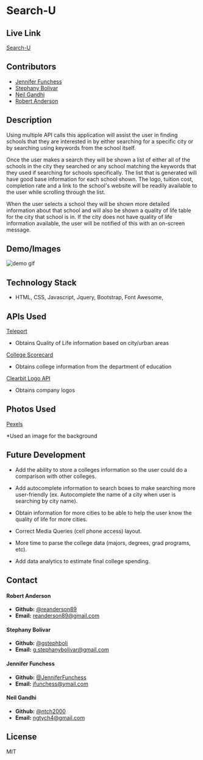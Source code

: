 # **Search-U**

## **Live Link**
[Search-U](https://gstephbolivar.github.io/searchu-project1/)

## **Contributors**
* [Jennifer Funchess](https://github.com/JenniferFunchess)
* [Stephany Bolivar](https://github.com/gstephbolivar)
* [Neil Gandhi](https://github.com/ntch2000)
* [Robert Anderson](https://github.com/reanderson89)

## **Description**
Using multiple API calls this application will assist the user in finding schools that they are interested in by either searching for a specific city or by searching using keywords from the school itself. 

Once the user makes a search they will be shown a list of either all of the schools in the city they searched or any school matching the keywords that they used if searching for schools specifically. The list that is generated will have good base information for each school shown. The logo, tuition cost, completion rate and a link to the school's website will be readily available to the user while scrolling through the list. 

When the user selects a school they will be shown more detailed information about that school and will also be shown a quality of life table for the city that school is in. If the city does not have quality of life information available, the user will be notified of this with an on-screen message. 

## **Demo/Images**
![demo gif](assets/gifs/search-u-gif.gif)

## **Technology Stack**
* HTML, CSS, Javascript, Jquery, Bootstrap, Font Awesome,

## **APIs Used**
[Teleport](https://developers.teleport.org/)

* Obtains Quality of Life information based on city/urban areas

[College Scorecard](https://collegescorecard.ed.gov/data/documentation/)

* Obtains college information from the department of education

[Clearbit Logo API](https://clearbit.com/docs?shell#logo-api)

* Obtains company logos

## **Photos Used**
[Pexels](https://www.pexels.com/)

*Used an image for the background 

## **Future Development**

* Add the ability to store a colleges information so the user could do a comparison with other colleges.

* Add autocomplete information to search boxes to make searching more user-friendly (ex. Autocomplete the name of a city when user is searching by city name).

* Obtain information for more cities to be able to help the user know the quality of life for more cities.

* Correct Media Queries (cell phone access) layout.

* More time to parse the college data (majors, degrees, grad programs, etc).

* Add data analytics to estimate final college spending.


## **Contact**

####  **Robert Anderson** 
*  **Github:** [@reanderson89](https://github.com/reanderson89)
*  **Email:** [reanderson89@gmail.com](reanderson89@gmail.com)

####  **Stephany Bolivar** 
*  **Github:** [@gstephboli](https://github.com/gstephbolivar)
*  **Email:** [g.stephanybolivar@gmail.com](g.stephanybolivar@gmail.com)

####  **Jennifer Funchess** 
*  **Github:** [@JenniferFunchess](https://github.com/JenniferFunchess)
*  **Email:** [jfunchess@ymail.com](jfunchess@ymail.com)

####  **Neil Gandhi** 
*  **Github:** [@ntch2000](https://github.com/ntch2000)
*  **Email:** [ngtych4@gmail.com](ngtych4@gmail.com)

## **License**
MIT